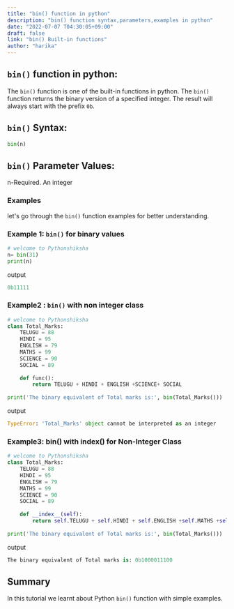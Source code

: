 ```yaml
---
title: "bin() function in python"
description: "bin() function syntax,parameters,examples in python"
date: "2022-07-07 T04:30:05+09:00"
draft: false
link: "bin() Built-in functions"
author: "harika"
---
```

## `bin()` function in python:

The `bin()` function is one of the built-in functions in python.
The `bin()` function returns the binary version of a specified integer.
The result will always start with the prefix `0b`.

## `bin()` Syntax:
```python
bin(n)
```
## `bin()` Parameter Values:
n-Required. An integer

### Examples
let's go through the `bin()` function examples for better understanding.

### Example 1: `bin()` for binary values
```python
# welcome to Pythonshiksha
n= bin(31)
print(n)
```
output
```python
0b11111
```
### Example2 : `bin()` with non integer class

```python
# welcome to Pythonshiksha
class Total_Marks:
    TELUGU = 88
    HINDI = 95
    ENGLISH = 79
    MATHS = 99
    SCIENCE = 90
    SOCIAL = 89
    
    def func():
        return TELUGU + HINDI + ENGLISH +SCIENCE+ SOCIAL
        
print('The binary equivalent of Total marks is:', bin(Total_Marks()))
```
output
```python
TypeError: 'Total_Marks' object cannot be interpreted as an integer
```
### Example3: bin() with __index__() for Non-Integer Class

```python
# welcome to Pythonshiksha
class Total_Marks:
    TELUGU = 88
    HINDI = 95
    ENGLISH = 79
    MATHS = 99
    SCIENCE = 90
    SOCIAL = 89
    
    def __index__(self):
        return self.TELUGU + self.HINDI + self.ENGLISH +self.MATHS +self.SCIENCE+ self.SOCIAL
        
print('The binary equivalent of Total marks is:', bin(Total_Marks()))
```
output
```python
The binary equivalent of Total marks is: 0b1000011100
```

## Summary 
In this tutorial we learnt about Python `bin()` function with simple examples.





